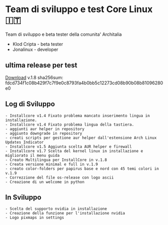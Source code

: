 # Team di sviluppo e test Core Linux 🇮🇹 
Team di sviluppo e beta tester della comunita' Architalia

- Klod Cripta - beta tester
- Jonalinux - developer

## ultima release per test
[Download](https://drive.google.com/file/d/1ZszQ-0ke65Ya40a_7zBCXuKxh3F0E6sq/view?usp=sharing) v.1.8 sha256sum: fdcd734f1c08b429f7c7f9e0c8793fa4b0bb5c12273cd08b90b08b81096280e0


## Log di Sviluppo

```
- Installcore v1.4 Fixato problema mancato inserimento lingua in installazione.
- Installcore v1.4 Fixato problema lingua della tastiera.
- aggiunti aur helper in repository
- aggiunto downgrade in repository
- creati scripts per gestione aur helper dall'estensione Arch Linux Updates Indicator
- Installcore v1.5 Aggiunta scelta AUR helper e firewall
- Installcore v1.7 Scelta del kernel linux in installazione e migliorato il menu guida
- Creato Multilingua per InstallCore in v.1.8
- Creata versione minimal e full in v.1.9
- creato color-folders per papirus base e nord con 45 temi colori in v.1.9
- Correzzione del file os-release con logo ascii
- Creazione di un welcome in python 
```

## In Sviluppo

```
- Scelta del supporto nvidia in installazione
- Creazione della funzione per l'installazione nvidia
- Logo pixmaps in settings 
```
